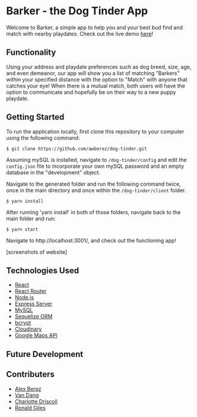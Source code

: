 # Barker - the Dog Tinder App

Welcome to Barker, a simple app to help you and your best bud find and match with nearby playdates. Check out the live demo [here](https://barkerapp.herokuapp.com/)!

## Functionality

Using your address and playdate preferences such as dog breed, size, age, and even demeanor, our app will show you a list of matching "Barkers" within your specified distance with the option to "Match" with anyone that catches your eye! When there is a mutual match, both users will have the option to communicate and hopefully be on their way to a new puppy playdate.

## Getting Started

To run the application locally, first clone this repository to your computer using the following command:

```
$ git clone https://github.com/awberez/dog-tinder.git
```

Assuming mySQL is installed, navigate to `/dog-tinder/config` and edit the `config.json` file to incorporate your own mySQL password and an empty database in the "development" object.

Navigate to the generated folder and run the following command twice, once in the main directory and once within the `/dog-tinder/client` folder.

```
$ yarn install
```

After running 'yarn install' in both of those folders, navigate back to the main folder and run:

```
$ yarn start
```

Navigate to http://localhost:3001/, and check out the functioning app!

[screenshots of website]

## Technologies Used
- [React](https://reactjs.org/)
- [React Router](https://reacttraining.com/react-router/)
- [Node.js](https://nodejs.org/en/)
- [Express Server](https://www.npmjs.com/package/express)
- [MySQL](https://www.mysql.com/)
- [Sequelize ORM](http://sequelizejs.com/)
- [bcrypt](https://www.npmjs.com/package/bcrypt)
- [Cloudinary](https://cloudinary.com/)
- [Google Maps API](https://developers.google.com/maps/)

## Future Development

## Contributers
- [Alex Berez](https://github.com/awberez)
- [Van Dang](https://github.com/honeyvan)
- [Charlotte Driscoll](https://github.com/Cdriscoll621)
- [Ronald Giles](https://github.com/rtgiles)
